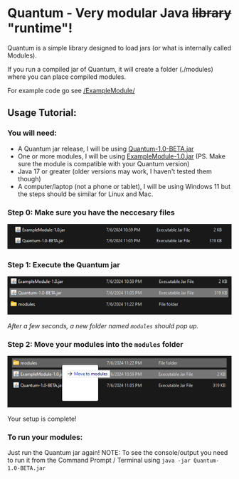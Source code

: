 # Quantum - Very modular Java ~~library~~ "runtime"!

Quantum is a simple library designed to load jars (or what is internally called Modules).

If you run a compiled jar of Quantum, it will create a folder (./modules) where you can place compiled modules.

For example code go see [/ExampleModule/](https://github.com/AverseMoon/Quantum/tree/main/ExampleModule)

## Usage Tutorial:
### You will need:
- A Quantum jar release, I will be using [Quantum-1.0-BETA.jar](https://github.com/AverseMoon/Quantum/releases/tag/v1.0-beta)
- One or more modules, I will be using [ExampleModule-1.0.jar](https://github.com/AverseMoon/Quantum/releases/tag/examplemodule-v1.0) (PS. Make sure the module is compatible with your Quantum version)
- Java 17 or greater (older versions may work, I haven't tested them though)
- A computer/laptop (not a phone or tablet), I will be using Windows 11 but the steps should be similar for Linux and Mac.

### Step 0: Make sure you have the neccesary files
![Quantum-1.0-BETA.jar and ExampleModule-1.0.jar in the same folder together](https://github.com/AverseMoon/Quantum/blob/e074202fcd134bb7e0c517dd28df7f4eb3000165/media/tutorial0.png)

### Step 1: Execute the Quantum jar
![Double clicking on Quantum-1.0-BETA.jar](https://github.com/AverseMoon/Quantum/blob/e074202fcd134bb7e0c517dd28df7f4eb3000165/media/tutorial1.png)

*After a few seconds, a new folder named `modules` should pop up.*

### Step 2: Move your modules into the `modules` folder
![Moving ExampleModule-1.0.jar into the modules folder](https://github.com/AverseMoon/Quantum/blob/e074202fcd134bb7e0c517dd28df7f4eb3000165/media/tutorial2.png)

Your setup is complete!

### To run your modules:
Just run the Quantum jar again!
NOTE: To see the console/output you need to run it from the Command Prompt / Terminal using `java -jar Quantum-1.0-BETA.jar`
